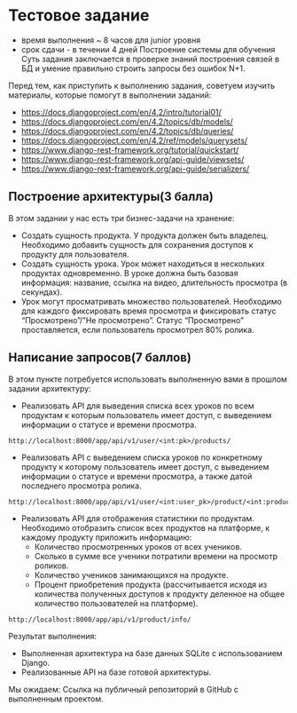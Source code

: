 # Тестовое задание

- время выполнения ~ 8 часов для junior уровня
- срок сдачи - в течении 4 дней
  Построение системы для обучения
  Суть задания заключается в проверке знаний построения связей в БД и умение правильно строить запросы без ошибок N+1.

Перед тем, как приступить к выполнению задания, советуем изучить материалы, которые помогут в выполнении заданий:

- https://docs.djangoproject.com/en/4.2/intro/tutorial01/
- https://docs.djangoproject.com/en/4.2/topics/db/models/
- https://docs.djangoproject.com/en/4.2/topics/db/queries/
- https://docs.djangoproject.com/en/4.2/ref/models/querysets/
- https://www.django-rest-framework.org/tutorial/quickstart/
- https://www.django-rest-framework.org/api-guide/viewsets/
- https://www.django-rest-framework.org/api-guide/serializers/

## Построение архитектуры(3 балла)

В этом задании у нас есть три бизнес-задачи на хранение:

- Создать сущность продукта. У продукта должен быть владелец. Необходимо добавить сущность для сохранения доступов к
  продукту для пользователя.
- Создать сущность урока. Урок может находиться в нескольких продуктах одновременно. В уроке должна быть базовая
  информация: название, ссылка на видео, длительность просмотра (в секундах).
- Урок могут просматривать множество пользователей. Необходимо для каждого фиксировать время просмотра и фиксировать
  статус “Просмотрено”/”Не просмотрено”. Статус “Просмотрено” проставляется, если пользователь просмотрел 80% ролика.

## Написание запросов(7 баллов)

В этом пункте потребуется использовать выполненную вами в прошлом задании архитектуру:

- Реализовать API для выведения списка всех уроков по всем продуктам к которым пользователь имеет доступ, с выведением
  информации о статусе и времени просмотра.
```http request
http://localhost:8000/app/api/v1/user/<int:pk>/products/
```
- Реализовать API с выведением списка уроков по конкретному продукту к которому пользователь имеет доступ, с выведением
  информации о статусе и времени просмотра, а также датой последнего просмотра ролика.
```http request
http://localhost:8000/app/api/v1/user/<int:user_pk>/product/<int:product_pk>/lessons/
```
- Реализовать API для отображения статистики по продуктам. Необходимо отобразить список всех продуктов на платформе, к
  каждому продукту приложить информацию:
    - Количество просмотренных уроков от всех учеников.
    - Сколько в сумме все ученики потратили времени на просмотр роликов.
    - Количество учеников занимающихся на продукте.
    - Процент приобретения продукта (рассчитывается исходя из количества полученных доступов к продукту деленное на
      общее количество пользователей на платформе).

```http request
http://localhost:8000/app/api/v1/product/info/
```

Результат выполнения:

- Выполненная архитектура на базе данных SQLite с использованием Django.
- Реализованные API на базе готовой архитектуры.

Мы ожидаем:
Ссылка на публичный репозиторий в GitHub с выполненным проектом.
